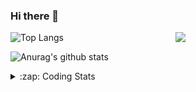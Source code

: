 ### Hi there 👋

<!--
**tao8687/tao8687** is a ✨ _special_ ✨ repository because its `README.md` (this file) appears on your GitHub profile.

Here are some ideas to get you started:

- 🔭 I’m currently working on ...
- 🌱 I’m currently learning ...
- 👯 I’m looking to collaborate on ...
- 🤔 I’m looking for help with ...
- 💬 Ask me about ...
- 📫 How to reach me: ...
- 😄 Pronouns: ...
- ⚡ Fun fact: ...
-->

<img align='right' src="https://media.giphy.com/media/M9gbBd9nbDrOTu1Mqx/giphy.gif" width="240">

  
![Top Langs](https://github-readme-stats.vercel.app/api/top-langs/?username=tao8687&layout=compact&title_color=23238E&text_color=A67D3D)

![Anurag's github stats](https://github-readme-stats.vercel.app/api?username=tao8687&show_icons=true&&text_color=A67D3D&title_color=23238E&show_icons=false&count_private=true&hide=stars)

<details>
  <summary>:zap: Coding Stats</summary>
  <br>
    
<!--START_SECTION:waka-->
![Code Time](http://img.shields.io/badge/Code%20Time-2%2C125%20hrs%2021%20mins-blue)

![Profile Views](http://img.shields.io/badge/Profile%20Views-0-blue)

**🐱 My GitHub Data** 

> 📦 1.5 MB Used in GitHub's Storage 
 > 
> 🚫 Not Opted to Hire
 > 
> 📜 63 Public Repositories 
 > 
> 🔑 24 Private Repositories 
 > 
**I'm an Early 🐤** 

```text
🌞 Morning                1821 commits        ██████████████████████░░░   89.53 % 
🌆 Daytime                90 commits          █░░░░░░░░░░░░░░░░░░░░░░░░   04.42 % 
🌃 Evening                119 commits         █░░░░░░░░░░░░░░░░░░░░░░░░   05.85 % 
🌙 Night                  4 commits           ░░░░░░░░░░░░░░░░░░░░░░░░░   00.20 % 
```
📅 **I'm Most Productive on Wednesday** 

```text
Monday                   292 commits         ████░░░░░░░░░░░░░░░░░░░░░   14.36 % 
Tuesday                  278 commits         ███░░░░░░░░░░░░░░░░░░░░░░   13.67 % 
Wednesday                349 commits         ████░░░░░░░░░░░░░░░░░░░░░   17.16 % 
Thursday                 272 commits         ███░░░░░░░░░░░░░░░░░░░░░░   13.37 % 
Friday                   288 commits         ████░░░░░░░░░░░░░░░░░░░░░   14.16 % 
Saturday                 282 commits         ███░░░░░░░░░░░░░░░░░░░░░░   13.86 % 
Sunday                   273 commits         ███░░░░░░░░░░░░░░░░░░░░░░   13.42 % 
```


📊 **This Week I Spent My Time On** 

```text
🕑︎ Time Zone: Asia/Shanghai

💬 Programming Languages: 
C++                      5 hrs 29 mins       ████████████████████░░░░░   79.82 % 
XML                      40 mins             ██░░░░░░░░░░░░░░░░░░░░░░░   09.83 % 
INI                      18 mins             █░░░░░░░░░░░░░░░░░░░░░░░░   04.50 % 
Markdown                 14 mins             █░░░░░░░░░░░░░░░░░░░░░░░░   03.58 % 
C                        7 mins              ░░░░░░░░░░░░░░░░░░░░░░░░░   01.73 % 

🔥 Editors: 
Cursor                   4 hrs 49 mins       ██████████████████░░░░░░░   70.14 % 
VS Code                  2 hrs 3 mins        ███████░░░░░░░░░░░░░░░░░░   29.86 % 

🐱‍💻 Projects: 
src                      2 hrs 44 mins       ██████████░░░░░░░░░░░░░░░   39.87 % 
icart_mini_driver_ws     2 hrs 15 mins       ████████░░░░░░░░░░░░░░░░░   32.90 % 
snap_map_icp             1 hr 17 mins        █████░░░░░░░░░░░░░░░░░░░░   18.77 % 
als_ros                  23 mins             █░░░░░░░░░░░░░░░░░░░░░░░░   05.61 % 
yunji                    11 mins             █░░░░░░░░░░░░░░░░░░░░░░░░   02.85 % 

💻 Operating System: 
Linux                    6 hrs 52 mins       █████████████████████████   100.00 % 
```

**I Mostly Code in C++** 

```text
C++                      11 repos            █████████░░░░░░░░░░░░░░░░   34.38 % 
Python                   8 repos             ██████░░░░░░░░░░░░░░░░░░░   25.00 % 
JavaScript               2 repos             ██░░░░░░░░░░░░░░░░░░░░░░░   06.25 % 
Batchfile                1 repo              █░░░░░░░░░░░░░░░░░░░░░░░░   03.12 % 
HTML                     1 repo              █░░░░░░░░░░░░░░░░░░░░░░░░   03.12 % 
```



**Timeline**

![Lines of Code chart](https://raw.githubusercontent.com/tao8687/tao8687/master/assets/bar_graph.png)


 Last Updated on 06/08/2025 02:10:08 UTC
<!--END_SECTION:waka-->
</details>

